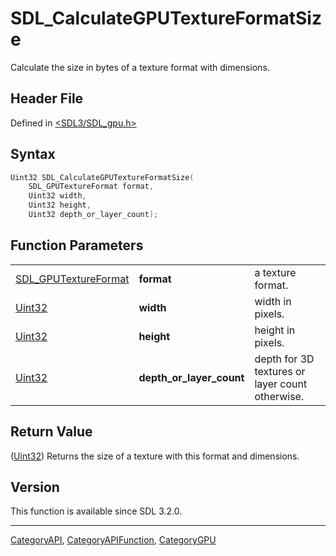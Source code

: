 # SDL_CalculateGPUTextureFormatSize

Calculate the size in bytes of a texture format with dimensions.

## Header File

Defined in [<SDL3/SDL_gpu.h>](https://github.com/libsdl-org/SDL/blob/main/include/SDL3/SDL_gpu.h)

## Syntax

```c
Uint32 SDL_CalculateGPUTextureFormatSize(
    SDL_GPUTextureFormat format,
    Uint32 width,
    Uint32 height,
    Uint32 depth_or_layer_count);
```

## Function Parameters

|                                              |                          |                                                 |
| -------------------------------------------- | ------------------------ | ----------------------------------------------- |
| [SDL_GPUTextureFormat](SDL_GPUTextureFormat) | **format**               | a texture format.                               |
| [Uint32](Uint32)                             | **width**                | width in pixels.                                |
| [Uint32](Uint32)                             | **height**               | height in pixels.                               |
| [Uint32](Uint32)                             | **depth_or_layer_count** | depth for 3D textures or layer count otherwise. |

## Return Value

([Uint32](Uint32)) Returns the size of a texture with this format and
dimensions.

## Version

This function is available since SDL 3.2.0.

----
[CategoryAPI](CategoryAPI), [CategoryAPIFunction](CategoryAPIFunction), [CategoryGPU](CategoryGPU)

